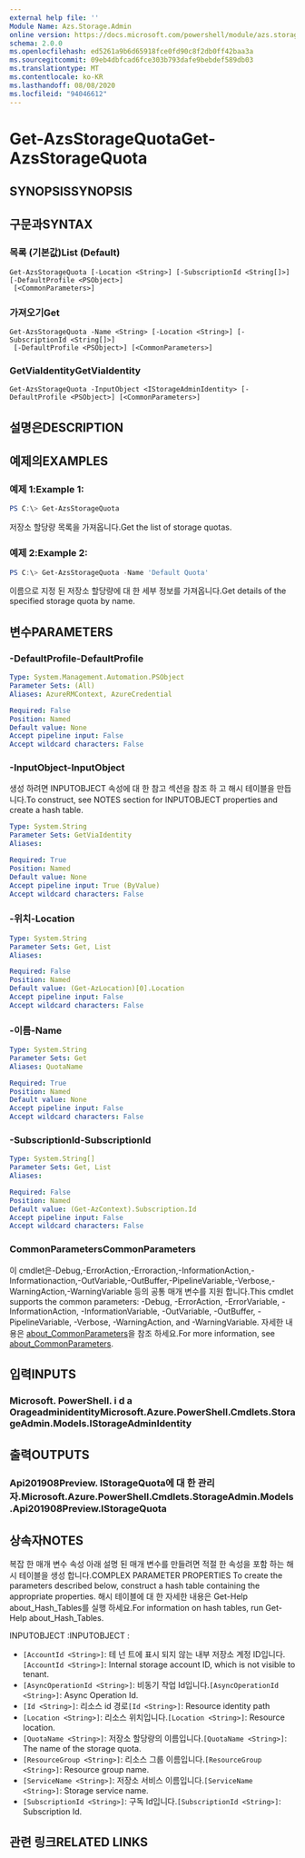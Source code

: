```yaml
---
external help file: ''
Module Name: Azs.Storage.Admin
online version: https://docs.microsoft.com/powershell/module/azs.storage.admin/get-azsstoragequota
schema: 2.0.0
ms.openlocfilehash: ed5261a9b6d65918fce0fd90c8f2db0ff42baa3a
ms.sourcegitcommit: 09eb4dbfcad6fce303b793dafe9bebdef589db03
ms.translationtype: MT
ms.contentlocale: ko-KR
ms.lasthandoff: 08/08/2020
ms.locfileid: "94046612"
---
```

# <span data-ttu-id="ca80f-101">Get-AzsStorageQuota</span><span class="sxs-lookup"><span data-stu-id="ca80f-101">Get-AzsStorageQuota</span></span>

## <span data-ttu-id="ca80f-102">SYNOPSIS</span><span class="sxs-lookup"><span data-stu-id="ca80f-102">SYNOPSIS</span></span>


## <span data-ttu-id="ca80f-103">구문과</span><span class="sxs-lookup"><span data-stu-id="ca80f-103">SYNTAX</span></span>

### <span data-ttu-id="ca80f-104">목록 (기본값)</span><span class="sxs-lookup"><span data-stu-id="ca80f-104">List (Default)</span></span>
```
Get-AzsStorageQuota [-Location <String>] [-SubscriptionId <String[]>] [-DefaultProfile <PSObject>]
 [<CommonParameters>]
```

### <span data-ttu-id="ca80f-105">가져오기</span><span class="sxs-lookup"><span data-stu-id="ca80f-105">Get</span></span>
```
Get-AzsStorageQuota -Name <String> [-Location <String>] [-SubscriptionId <String[]>]
 [-DefaultProfile <PSObject>] [<CommonParameters>]
```

### <span data-ttu-id="ca80f-106">GetViaIdentity</span><span class="sxs-lookup"><span data-stu-id="ca80f-106">GetViaIdentity</span></span>
```
Get-AzsStorageQuota -InputObject <IStorageAdminIdentity> [-DefaultProfile <PSObject>] [<CommonParameters>]
```

## <span data-ttu-id="ca80f-107">설명은</span><span class="sxs-lookup"><span data-stu-id="ca80f-107">DESCRIPTION</span></span>


## <span data-ttu-id="ca80f-108">예제의</span><span class="sxs-lookup"><span data-stu-id="ca80f-108">EXAMPLES</span></span>

### <span data-ttu-id="ca80f-109">예제 1:</span><span class="sxs-lookup"><span data-stu-id="ca80f-109">Example 1:</span></span>
```powershell
PS C:\> Get-AzsStorageQuota
```

<span data-ttu-id="ca80f-110">저장소 할당량 목록을 가져옵니다.</span><span class="sxs-lookup"><span data-stu-id="ca80f-110">Get the list of storage quotas.</span></span>

### <span data-ttu-id="ca80f-111">예제 2:</span><span class="sxs-lookup"><span data-stu-id="ca80f-111">Example 2:</span></span>
```powershell
PS C:\> Get-AzsStorageQuota -Name 'Default Quota'
```

<span data-ttu-id="ca80f-112">이름으로 지정 된 저장소 할당량에 대 한 세부 정보를 가져옵니다.</span><span class="sxs-lookup"><span data-stu-id="ca80f-112">Get details of the specified storage quota by name.</span></span>

## <span data-ttu-id="ca80f-113">변수</span><span class="sxs-lookup"><span data-stu-id="ca80f-113">PARAMETERS</span></span>

### <span data-ttu-id="ca80f-114">-DefaultProfile</span><span class="sxs-lookup"><span data-stu-id="ca80f-114">-DefaultProfile</span></span>


```yaml
Type: System.Management.Automation.PSObject
Parameter Sets: (All)
Aliases: AzureRMContext, AzureCredential

Required: False
Position: Named
Default value: None
Accept pipeline input: False
Accept wildcard characters: False

```

### <span data-ttu-id="ca80f-115">-InputObject</span><span class="sxs-lookup"><span data-stu-id="ca80f-115">-InputObject</span></span>
<span data-ttu-id="ca80f-116">생성 하려면 INPUTOBJECT 속성에 대 한 참고 섹션을 참조 하 고 해시 테이블을 만듭니다.</span><span class="sxs-lookup"><span data-stu-id="ca80f-116">To construct, see NOTES section for INPUTOBJECT properties and create a hash table.</span></span>

```yaml
Type: System.String
Parameter Sets: GetViaIdentity
Aliases:

Required: True
Position: Named
Default value: None
Accept pipeline input: True (ByValue)
Accept wildcard characters: False

```

### <span data-ttu-id="ca80f-117">-위치</span><span class="sxs-lookup"><span data-stu-id="ca80f-117">-Location</span></span>


```yaml
Type: System.String
Parameter Sets: Get, List
Aliases:

Required: False
Position: Named
Default value: (Get-AzLocation)[0].Location
Accept pipeline input: False
Accept wildcard characters: False

```

### <span data-ttu-id="ca80f-118">-이름</span><span class="sxs-lookup"><span data-stu-id="ca80f-118">-Name</span></span>


```yaml
Type: System.String
Parameter Sets: Get
Aliases: QuotaName

Required: True
Position: Named
Default value: None
Accept pipeline input: False
Accept wildcard characters: False

```

### <span data-ttu-id="ca80f-119">-SubscriptionId</span><span class="sxs-lookup"><span data-stu-id="ca80f-119">-SubscriptionId</span></span>


```yaml
Type: System.String[]
Parameter Sets: Get, List
Aliases:

Required: False
Position: Named
Default value: (Get-AzContext).Subscription.Id
Accept pipeline input: False
Accept wildcard characters: False

```

### <span data-ttu-id="ca80f-120">CommonParameters</span><span class="sxs-lookup"><span data-stu-id="ca80f-120">CommonParameters</span></span>
<span data-ttu-id="ca80f-121">이 cmdlet은-Debug,-ErrorAction,-Erroraction,-InformationAction,-Informationaction,-OutVariable,-OutBuffer,-PipelineVariable,-Verbose,-WarningAction,-WarningVariable 등의 공통 매개 변수를 지원 합니다.</span><span class="sxs-lookup"><span data-stu-id="ca80f-121">This cmdlet supports the common parameters: -Debug, -ErrorAction, -ErrorVariable, -InformationAction, -InformationVariable, -OutVariable, -OutBuffer, -PipelineVariable, -Verbose, -WarningAction, and -WarningVariable.</span></span> <span data-ttu-id="ca80f-122">자세한 내용은 [about_CommonParameters](http://go.microsoft.com/fwlink/?LinkID=113216)을 참조 하세요.</span><span class="sxs-lookup"><span data-stu-id="ca80f-122">For more information, see [about_CommonParameters](http://go.microsoft.com/fwlink/?LinkID=113216).</span></span>

## <span data-ttu-id="ca80f-123">입력</span><span class="sxs-lookup"><span data-stu-id="ca80f-123">INPUTS</span></span>

### <span data-ttu-id="ca80f-124">Microsoft. PowerShell. i d a Orageadminidentity</span><span class="sxs-lookup"><span data-stu-id="ca80f-124">Microsoft.Azure.PowerShell.Cmdlets.StorageAdmin.Models.IStorageAdminIdentity</span></span>

## <span data-ttu-id="ca80f-125">출력</span><span class="sxs-lookup"><span data-stu-id="ca80f-125">OUTPUTS</span></span>

### <span data-ttu-id="ca80f-126">Api201908Preview. IStorageQuota에 대 한 관리자.</span><span class="sxs-lookup"><span data-stu-id="ca80f-126">Microsoft.Azure.PowerShell.Cmdlets.StorageAdmin.Models.Api201908Preview.IStorageQuota</span></span>



## <span data-ttu-id="ca80f-127">상속자</span><span class="sxs-lookup"><span data-stu-id="ca80f-127">NOTES</span></span>

<span data-ttu-id="ca80f-128">복잡 한 매개 변수 속성 아래 설명 된 매개 변수를 만들려면 적절 한 속성을 포함 하는 해시 테이블을 생성 합니다.</span><span class="sxs-lookup"><span data-stu-id="ca80f-128">COMPLEX PARAMETER PROPERTIES To create the parameters described below, construct a hash table containing the appropriate properties.</span></span> <span data-ttu-id="ca80f-129">해시 테이블에 대 한 자세한 내용은 Get-Help about_Hash_Tables를 실행 하세요.</span><span class="sxs-lookup"><span data-stu-id="ca80f-129">For information on hash tables, run Get-Help about_Hash_Tables.</span></span>

<span data-ttu-id="ca80f-130">INPUTOBJECT <IStorageAdminIdentity> :</span><span class="sxs-lookup"><span data-stu-id="ca80f-130">INPUTOBJECT <IStorageAdminIdentity>:</span></span> 
  - <span data-ttu-id="ca80f-131">`[AccountId <String>]`: 테 넌 트에 표시 되지 않는 내부 저장소 계정 ID입니다.</span><span class="sxs-lookup"><span data-stu-id="ca80f-131">`[AccountId <String>]`: Internal storage account ID, which is not visible to tenant.</span></span>
  - <span data-ttu-id="ca80f-132">`[AsyncOperationId <String>]`: 비동기 작업 Id입니다.</span><span class="sxs-lookup"><span data-stu-id="ca80f-132">`[AsyncOperationId <String>]`: Async Operation Id.</span></span>
  - <span data-ttu-id="ca80f-133">`[Id <String>]`: 리소스 id 경로</span><span class="sxs-lookup"><span data-stu-id="ca80f-133">`[Id <String>]`: Resource identity path</span></span>
  - <span data-ttu-id="ca80f-134">`[Location <String>]`: 리소스 위치입니다.</span><span class="sxs-lookup"><span data-stu-id="ca80f-134">`[Location <String>]`: Resource location.</span></span>
  - <span data-ttu-id="ca80f-135">`[QuotaName <String>]`: 저장소 할당량의 이름입니다.</span><span class="sxs-lookup"><span data-stu-id="ca80f-135">`[QuotaName <String>]`: The name of the storage quota.</span></span>
  - <span data-ttu-id="ca80f-136">`[ResourceGroup <String>]`: 리소스 그룹 이름입니다.</span><span class="sxs-lookup"><span data-stu-id="ca80f-136">`[ResourceGroup <String>]`: Resource group name.</span></span>
  - <span data-ttu-id="ca80f-137">`[ServiceName <String>]`: 저장소 서비스 이름입니다.</span><span class="sxs-lookup"><span data-stu-id="ca80f-137">`[ServiceName <String>]`: Storage service name.</span></span>
  - <span data-ttu-id="ca80f-138">`[SubscriptionId <String>]`: 구독 Id입니다.</span><span class="sxs-lookup"><span data-stu-id="ca80f-138">`[SubscriptionId <String>]`: Subscription Id.</span></span>

## <span data-ttu-id="ca80f-139">관련 링크</span><span class="sxs-lookup"><span data-stu-id="ca80f-139">RELATED LINKS</span></span>

